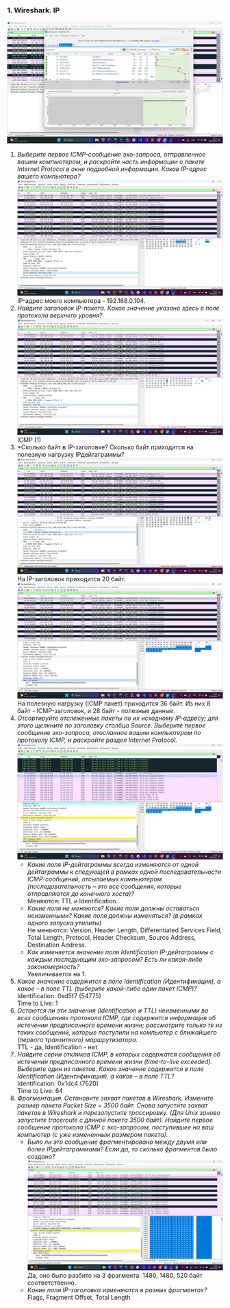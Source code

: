 ### 1. Wireshark. IP
![alt text](./screenshots/wireshark/1.png) 
1. *Выберите первое ICMP-сообщение эхо-запроса, отправленное вашим компьютером, и
раскройте часть информации о пакете Internet Protocol в окне подробной информации.
Каков IP-адрес вашего компьютера?*
    ![alt text](./screenshots/wireshark/2.png)
    IP-адрес моего компьютера - 192.168.0.104.
2. *Найдите заголовок IP-пакета. Какое значение указано здесь в поле протокола верхнего
уровня?*
    ![alt text](./screenshots/wireshark/3.png)
    ICMP (1)
3. *Сколько байт в IP-заголовке? Сколько байт приходится на полезную нагрузку IPдейтаграммы?
    ![alt text](./screenshots/wireshark/4.png)
    На IP-заголовок приходится 20 байт. 
    ![alt text](./screenshots/wireshark/5.png)
    На полезную нагрузку (ICMP пакет) приходится 36 байт. Из них 8 байт - ICMP-заголовок, и 28 байт - полезные данные.
4. *Отсортируйте отслеженные пакеты по их исходному IP-адресу; для этого щелкните по
заголовку столбца Source. Выберите первое сообщение эхо-запроса, отосланное
вашим компьютером по протоколу ICMP, и раскройте раздел Internet Protocol.*  
    ![alt text](./screenshots/wireshark/6.png)
    * *Какие поля IP-дейтаграммы всегда изменяются от одной дейтаграммы к
    следующей в рамках одной последовательности ICMP-сообщений, отсылаемых
    компьютером (последовательность – это все сообщения, которые
    отправляются до конечного хоста)?*  
    Меняются: TTL и Identification.
    * *Какие поля не меняются? Какие поля должны оставаться неизменными? Какие
    поля должны изменяться? (в рамках одного запуска утилиты)*  
    Не меняются: Version, Header Length, Differentiated Services Field, Total Length, Protocol, Header Checksum, Source Address, Destination Address. </li>
    * *Как изменяется значение поля Identification IP-дейтаграммы с каждым
    последующим эхо-запросом? Есть ли какая-либо закономерность?*  
    Увеличивается на 1.
5. *Какое значение содержится в поле Identification (Идентификация), а какое – в поле TTL
(выберите какой-либо один пакет ICMP)?*  
    Identification: 0xd5f7 (54775)  
    Time to Live: 1
6. *Остаются ли эти значения (Identification и TTL) неизменными во всех сообщениях
протокола ICMP, где содержится информация об истечении предписанного времени
жизни; рассмотрите только те из таких сообщений, которые поступили на компьютер с
ближайшего (первого транзитного) маршрутизатора.*  
    TTL - да, Identification - нет
7. *Найдите серии откликов ICMP, в которых содержатся сообщения об истечении
предписанного времени жизни (time-to-live exceeded). Выберите один из пакетов.
Какое значение содержится в поле Identification (Идентификация), а какое – в поле
TTL?*  
    Identification: 0x1dc4 (7620)  
    Time to Live: 64
8. *Фрагментация. Остановите захват пакетов в Wireshark. Измените размер пакета
Packet Size = 3500 байт. Снова запустите захват пакетов в Wireshark и перезапустите
трассировку. (Для Unix заново запустите traceroute с длиной пакета 3500 байт).
Найдите первое сообщение протокола ICMP с эхо-запросом, поступившее на ваш
компьютер (с уже измененным размером пакета).*
    * *Было ли это сообщение фрагментировано между двумя или более IPдейтаграммами? Если да, то сколько фрагментов было создано?*
    ![alt text](./screenshots/wireshark/7.png)
    Да, оно было разбито на 3 фрагмента: 1480, 1480, 520 байт соответственно.
    * *Какие поля IP-заголовка изменяются в разных фрагментах?*  
    Flags, Fragment Offset, Total Length
